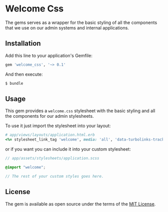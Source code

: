 # Welcome Css
The gems serves as a wrapper for the basic styling of all the components that we use on our admin systems and internal applications.

## Installation
Add this line to your application's Gemfile:

```ruby
gem 'welcome_css', '~> 0.1'
```

And then execute:
```bash
$ bundle
```

## Usage
This gem provides a `welcome.css` stylesheet with the basic styling and all the components for our admin stylesheets.

To use it just import the stylesheet into your layout:

```ruby
# app/views/layouts/application.html.erb
<%= stylesheet_link_tag 'welcome', media: 'all', 'data-turbolinks-track': 'reload' %>
```

or if you want you can include it into your custom stylesheet:

```scss
// app/assets/stylesheets/application.scss

@import "welcome";

// The rest of your custom styles goes here.
```

## License
The gem is available as open source under the terms of the [MIT License](https://opensource.org/licenses/MIT).
